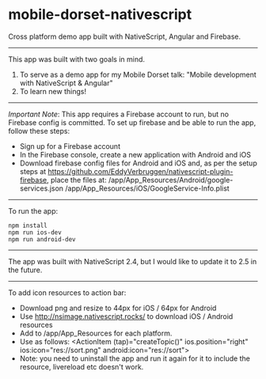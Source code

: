 # mobile-dorset-nativescript
Cross platform demo app built with NativeScript, Angular and Firebase. 

-----

This app was built with two goals in mind. 
1. To serve as a demo app for my Mobile Dorset talk: "Mobile development with NativeScript & Angular"
2. To learn new things!

-----

*Important Note*: This app requires a Firebase account to run, but no Firebase config is committed. 
To set up firebase and be able to run the app, follow these steps:
* Sign up for a Firebase account
* In the Firebase console, create a new application with Android and iOS
* Download firebase config files for Android and iOS and, as per the setup steps at https://github.com/EddyVerbruggen/nativescript-plugin-firebase, place the files at:
    /app/App_Resources/Android/google-services.json
    /app/App_Resources/iOS/GoogleService-Info.plist

-----

To run the app:

```
npm install
npm run ios-dev
npm run android-dev
```

-----

The app was built with NativeScript 2.4, but I would like to update it to 2.5 in the future.

------

To add icon resources to action bar:
- Download png and resize to 44px for iOS / 64px for Android
- Use http://nsimage.nativescript.rocks/ to download iOS / Android resources
- Add to /app/App_Resources for each platform.
- Use as follows:
    <ActionItem (tap)="createTopic()" ios.position="right" ios:icon="res://sort.png" android:icon="res://sort">
- Note: you need to uninstall the app and run it again for it to include the resource, livereload etc doesn't work.